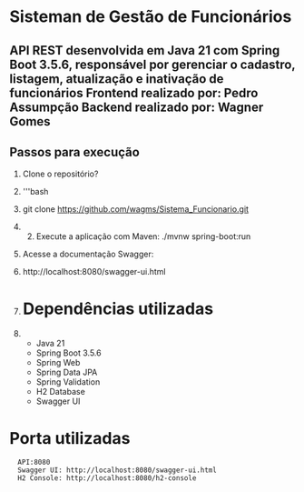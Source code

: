 # Sisteman de Gestão de Funcionários
API REST desenvolvida em **Java 21** com **Spring Boot 3.5.6**, responsável por gerenciar o cadastro, listagem, atualização e inativação de funcionários
Frontend realizado por: Pedro Assumpção
Backend realizado por: Wagner Gomes
---
## Passos para execução
1. Clone o repositório?
2. '''bash
3. git clone https://github.com/wagms/Sistema_Funcionario.git
4. 2. Execute a aplicação com Maven:
      ./mvnw spring-boot:run

3. Acesse a documentação Swagger:
4. http://localhost:8080/swagger-ui.html

5. # Dependências utilizadas
6. - Java 21
   - Spring Boot 3.5.6
   - Spring Web
   - Spring Data JPA
   - Spring Validation
   - H2 Database
   - Swagger UI
     
# Porta utilizadas
      API:8080
      Swagger UI: http://localhost:8080/swagger-ui.html
      H2 Console: http://localhost:8080/h2-console

